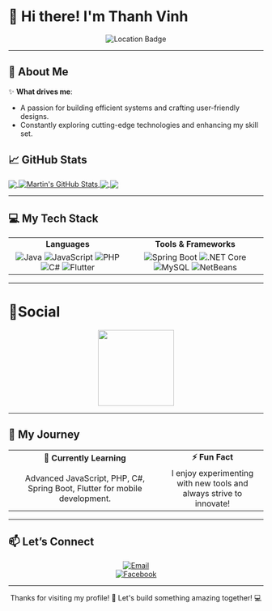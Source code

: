 # 👋 Hi there! I'm **Thanh Vinh**  

<p align="center">
  <img src="https://img.shields.io/badge/-Ho%20Chi%20Minh%20City,%20Vietnam-%2302569B?style=for-the-badge" alt="Location Badge"/>
</p>

---

## 🌟 About Me  

✨ **What drives me**:  
- A passion for building efficient systems and crafting user-friendly designs.  
- Constantly exploring cutting-edge technologies and enhancing my skill set.  

## &#x1f4c8; GitHub Stats

<a href="https://github.com/thanhvinh03/thanhvinh03">
  <img align="center" src="https://github-readme-stats.vercel.app/api/top-langs/?username=thanhvinh03&hide=java,html,tex&title_color=ffffff&text_color=c9cacc&icon_color=2bbc8a&bg_color=1d1f21&langs_count=3" />
</a>
<a href="https://github.com/thanhvinh03/thanhvinh03">
  <img align="center" src="https://github-readme-stats.vercel.app/api?username=thanhvinh03&show_icons=true&line_height=27&count_private=true&title_color=ffffff&text_color=c9cacc&icon_color=2bbc8a&bg_color=1d1f21" alt="Martin's GitHub Stats" />
</a>

<a href="https://github.com/thanhvinh03/DoAn-QLPT">
  <img align="center" src="https://github-readme-stats.vercel.app/api/pin/?username=thanhvinh03&repo=DoAn-QLPT&title_color=ffffff&text_color=c9cacc&icon_color=2bbc8a&bg_color=1d1f21" />
</a>


<a href="https://github.com/thanhvinh03/hello-react">
  <img align="center" src="https://github-readme-stats.vercel.app/api/pin/?username=thanhvinh03&repo=hello-react&title_color=ffffff&text_color=c9cacc&icon_color=2bbc8a&bg_color=1d1f21" />
</a>    


---

## 💻 My Tech Stack  

<table align="center">
<tr>
  <td align="center"><b>Languages</b></td>
  <td align="center"><b>Tools & Frameworks</b></td>
</tr>
<tr>
  <td align="center">
    <img src="https://img.shields.io/badge/Java-%23ED8B00.svg?style=for-the-badge&logo=java&logoColor=white" alt="Java"/>  
    <img src="https://img.shields.io/badge/JavaScript-%23F7DF1E.svg?style=for-the-badge&logo=javascript&logoColor=black" alt="JavaScript"/>  
    <img src="https://img.shields.io/badge/PHP-%23777BB4.svg?style=for-the-badge&logo=php&logoColor=white" alt="PHP"/>  
    <img src="https://img.shields.io/badge/C%23-%23239120.svg?style=for-the-badge&logo=c-sharp&logoColor=white" alt="C#"/>  
    <img src="https://img.shields.io/badge/Flutter-%2302569B.svg?style=for-the-badge&logo=flutter&logoColor=white" alt="Flutter"/>  
  </td>
  <td align="center">
    <img src="https://img.shields.io/badge/Spring%20Boot-%236DB33F.svg?style=for-the-badge&logo=springboot&logoColor=white" alt="Spring Boot"/>  
    <img src="https://img.shields.io/badge/.NET%20Core-%235C2D91.svg?style=for-the-badge&logo=.net&logoColor=white" alt=".NET Core"/>  
    <img src="https://img.shields.io/badge/MySQL-%2300f.svg?style=for-the-badge&logo=mysql&logoColor=white" alt="MySQL"/>  
    <img src="https://img.shields.io/badge/NetBeans-%230085C1.svg?style=for-the-badge&logo=apache-netbeans-ide&logoColor=white" alt="NetBeans"/>  
  </td>
</tr>
</table>

---

# 🌱Social

<div align="center">
    <img height="150px" src="https://github-profile-trophy.vercel.app/?username=thanhvinh03&&title=MultiLanguage,Repositories,Commits&column=3&margin-w=30&margin-h=15"/>
</div>

---

## 🚀 My Journey  

<table align="center">
<tr>
  <td align="center"><b>🌱 Currently Learning</b></td>
  <td align="center"><b>⚡ Fun Fact</b></td>
</tr>
<tr>
  <td align="center">
    Advanced JavaScript, PHP, C#, Spring Boot, Flutter for mobile development.  
  </td>
  <td align="center">
    I enjoy experimenting with new tools and<br>always strive to innovate!  
  </td>
</tr>
</table>

---

## 📫 Let’s Connect  

<div align="center">

[![Email](https://img.shields.io/badge/Email-%23D14836.svg?style=for-the-badge&logo=gmail&logoColor=white)](mailto:thanhvinhhoang246@gmail.com)  
[![Facebook](https://img.shields.io/badge/Facebook-%231877F2.svg?style=for-the-badge&logo=facebook&logoColor=white)](https://www.facebook.com/thanhvinh1502)  

</div>

---

<p align="center">Thanks for visiting my profile! 🌱 Let's build something amazing together! 💻</p>
